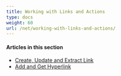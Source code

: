 ```yaml
---
title: Working with Links and Actions
type: docs
weight: 60
url: /net/working-with-links-and-actions/
---
```


#### **Articles in this section**
- [Create, Update and Extract Link](/pdf/net/create-update-and-extract-link/)
- [Add and Get Hyperlink](/pdf/net/add-and-get-hyperlink/)